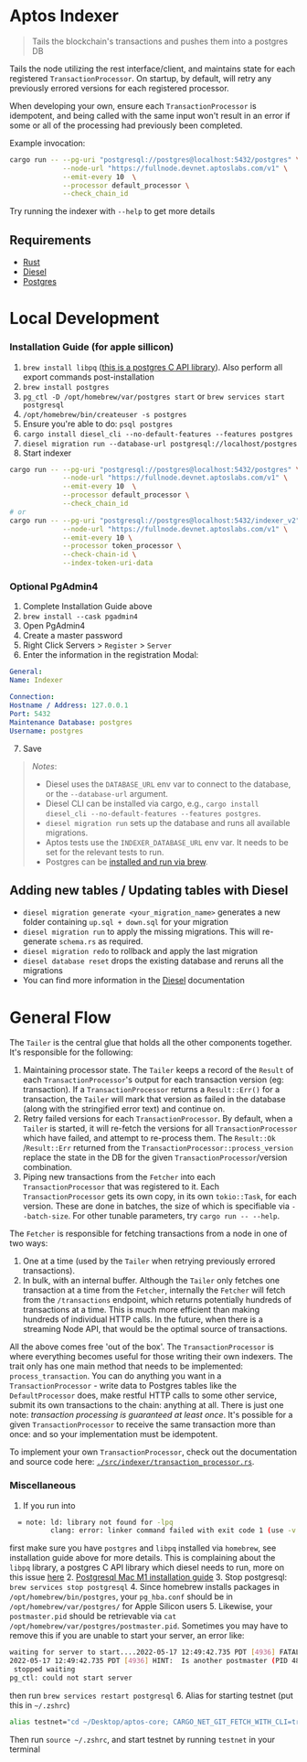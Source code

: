 # Aptos Indexer

> Tails the blockchain's transactions and pushes them into a postgres DB

Tails the node utilizing the rest interface/client, and maintains state for each registered `TransactionProcessor`. On
startup, by default, will retry any previously errored versions for each registered processor.

When developing your own, ensure each `TransactionProcessor` is idempotent, and being called with the same input won't
result in an error if some or all of the processing had previously been completed.

Example invocation:

```bash
cargo run -- --pg-uri "postgresql://postgres@localhost:5432/postgres" \
             --node-url "https://fullnode.devnet.aptoslabs.com/v1" \
             --emit-every 10  \
             --processor default_processor \
             --check_chain_id
 ```

Try running the indexer with `--help` to get more details

## Requirements

- [Rust](https://rustup.rs/)
- [Diesel](https://diesel.rs/)
- [Postgres](https://www.postgresql.org/)

# Local Development

### Installation Guide (for apple sillicon)
1. `brew install libpq` ([this is a postgres C API library](https://formulae.brew.sh/formula/libpq)). Also perform all export commands post-installation
2. `brew install postgres`
3. `pg_ctl -D /opt/homebrew/var/postgres start` or `brew services start postgresql`
4. `/opt/homebrew/bin/createuser -s postgres`
5. Ensure you're able to do: `psql postgres`
6. `cargo install diesel_cli --no-default-features --features postgres`
7. `diesel migration run --database-url postgresql://localhost/postgres`
8. Start indexer
```bash
cargo run -- --pg-uri "postgresql://postgres@localhost:5432/postgres" \
             --node-url "https://fullnode.devnet.aptoslabs.com/v1" \
             --emit-every 10  \
             --processor default_processor \
             --check_chain_id
# or
cargo run -- --pg-uri "postgresql://postgres@localhost:5432/indexer_v2" \
             --node-url "https://fullnode.devnet.aptoslabs.com/v1" \
             --emit-every 10 \
             --processor token_processor \
             --check-chain-id \
             --index-token-uri-data
```


### Optional PgAdmin4
1. Complete Installation Guide above
2. `brew install --cask pgadmin4`
3. Open PgAdmin4
4. Create a master password
5. Right Click Servers > `Register` > `Server`
6. Enter the information in the registration Modal:

```yaml
General:
Name: Indexer

Connection:
Hostname / Address: 127.0.0.1
Port: 5432
Maintenance Database: postgres
Username: postgres
```
7. Save

> *Notes*:
> - Diesel uses the `DATABASE_URL` env var to connect to the database, or the `--database-url` argument.
> - Diesel CLI can be installed via cargo, e.g., `cargo install diesel_cli --no-default-features --features postgres`.
> - `diesel migration run` sets up the database and runs all available migrations.
> - Aptos tests use the `INDEXER_DATABASE_URL` env var. It needs to be set for the relevant tests to run.
> - Postgres can be [installed and run via brew](https://wiki.postgresql.org/wiki/Homebrew).

## Adding new tables / Updating tables with Diesel

* `diesel migration generate <your_migration_name>` generates a new folder containing `up.sql + down.sql` for your
  migration
* `diesel migration run` to apply the missing migrations. This will re-generate `schema.rs` as required.
* `diesel migration redo` to rollback and apply the last migration
* `diesel database reset` drops the existing database and reruns all the migrations
* You can find more information in the [Diesel](https://diesel.rs/) documentation

# General Flow

The `Tailer` is the central glue that holds all the other components together. It's responsible for the following:

1. Maintaining processor state. The `Tailer` keeps a record of the `Result` of each `TransactionProcessor`'s output for
   each transaction version (eg: transaction). If a `TransactionProcessor` returns a `Result::Err()` for a transaction,
   the `Tailer` will mark that version as failed in the database (along with the stringified error text) and continue
   on.
2. Retry failed versions for each `TransactionProcessor`. By default, when a `Tailer` is started, it will re-fetch the
   versions for all `TransactionProcessor` which have failed, and attempt to re-process them. The `Result::Ok`
   /`Result::Err` returned from the `TransactionProcessor::process_version` replace the state in the DB for the
   given `TransactionProcessor`/version combination.
3. Piping new transactions from the `Fetcher` into each `TransactionProcessor` that was registered to it.
   Each `TransactionProcessor` gets its own copy, in its own `tokio::Task`, for each version. These are done in batches,
   the size of which is specifiable via `--batch-size`. For other tunable parameters, try `cargo run -- --help`.

The `Fetcher` is responsible for fetching transactions from a node in one of two ways:

1. One at a time (used by the `Tailer` when retrying previously errored transactions).
2. In bulk, with an internal buffer. Although the `Tailer` only fetches one transaction at a time from the `Fetcher`,
   internally the `Fetcher` will fetch from the `/transactions` endpoint, which returns potentially hundreds of
   transactions at a time. This is much more efficient than making hundreds of individual HTTP calls. In the future,
   when there is a streaming Node API, that would be the optimal source of transactions.

All the above comes free 'out of the box'. The `TransactionProcessor` is where everything becomes useful for those
writing their own indexers. The trait only has one main method that needs to be implemented: `process_transaction`. You
can do anything you want in a `TransactionProcessor` - write data to Postgres tables like the `DefaultProcessor` does,
make restful HTTP calls to some other service, submit its own transactions to the chain: anything at all. There is just
one note: *transaction processing is guaranteed at least once*. It's possible for a given `TransactionProcessor` to
receive the same transaction more than once: and so your implementation must be idempotent.

To implement your own `TransactionProcessor`, check out the documentation and source code
here: [`./src/indexer/transaction_processor.rs`](./src/indexer/transaction_processor.rs).

### Miscellaneous
1. If you run into
```bash
  = note: ld: library not found for -lpq
          clang: error: linker command failed with exit code 1 (use -v to see invocation)
```
first make sure you have `postgres` and `libpq` installed via `homebrew`, see installation guide above for more details.
This is complaining about the `libpq` library, a postgres C API library which diesel needs to run, more on this issue [here](https://github.com/diesel-rs/diesel/issues/2612)
2. [Postgresql Mac M1 installation guide](https://gist.github.com/phortuin/2fe698b6c741fd84357cec84219c6667)
3. Stop postgresql: `brew services stop postgresql`
4. Since homebrew installs packages in `/opt/homebrew/bin/postgres`, your `pg_hba.conf` should be in `/opt/homebrew/var/postgres/` for Apple Silicon users
5. Likewise, your `postmaster.pid` should be retrievable via `cat /opt/homebrew/var/postgres/postmaster.pid`. Sometimes you may have to remove this if you are unable to start your server, an error like:
```bash
waiting for server to start....2022-05-17 12:49:42.735 PDT [4936] FATAL:  lock file "postmaster.pid" already exists
2022-05-17 12:49:42.735 PDT [4936] HINT:  Is another postmaster (PID 4885) running in data directory "/opt/homebrew/var/postgres"?
 stopped waiting
pg_ctl: could not start server
```
then run `brew services restart postgresql`
6. Alias for starting testnet (put this in `~/.zshrc`)
```bash
alias testnet="cd ~/Desktop/aptos-core; CARGO_NET_GIT_FETCH_WITH_CLI=true cargo run -p aptos-node -- --test"
```
Then run `source ~/.zshrc`, and start testnet by running `testnet` in your terminal
